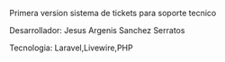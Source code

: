 Primera version sistema de tickets para soporte tecnico

Desarrollador: Jesus Argenis Sanchez Serratos

Tecnologia: Laravel,Livewire,PHP
